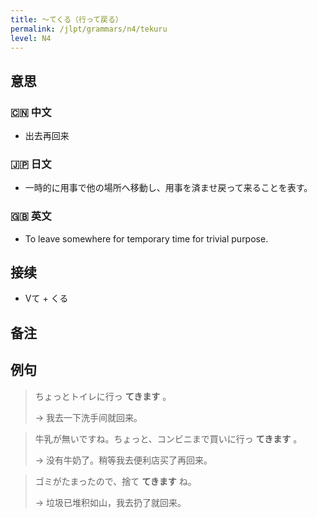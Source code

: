 ```yaml
---
title: 〜てくる（行って戻る）
permalink: /jlpt/grammars/n4/tekuru
level: N4
---
```


## 意思

### 🇨🇳 中文

- 出去再回来

### 🇯🇵 日文

- 一時的に用事で他の場所へ移動し、用事を済ませ戻って来ることを表す。

### 🇬🇧 英文

- To leave somewhere for temporary time for trivial purpose.

## 接续

- Vて + くる

## 备注


## 例句

> ちょっとトイレに行っ **てきます** 。
>
> → 我去一下洗手间就回来。

> 牛乳が無いですね。ちょっと、コンビニまで買いに行っ **てきます** 。
>
> → 没有牛奶了。稍等我去便利店买了再回来。

> ゴミがたまったので、捨て **てきます** ね。
>
> → 垃圾已堆积如山，我去扔了就回来。

